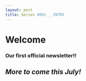```yaml
---
layout: post
title: Series #001 _ INTRO
---
```

# Welcome
### Our first official newsletter!!
   ## ***More to come this July!***
